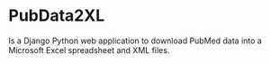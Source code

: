 # PubData2XL
Is a Django Python web application to download PubMed data into a Microsoft Excel spreadsheet and XML files.
